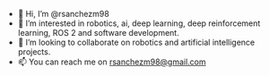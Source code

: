 - 👋 Hi, I’m @rsanchezm98
- 👀 I’m interested in robotics, ai, deep learning, deep reinforcement learning, ROS 2 and software development. 
- 💞️ I’m looking to collaborate on robotics and artificial intelligence projects. 
- 📫 You can reach me on rsanchezm98@gmail.com

<!---
rsanchezm98/rsanchezm98 is a ✨ special ✨ repository because its `README.md` (this file) appears on your GitHub profile.
You can click the Preview link to take a look at your changes.
--->
